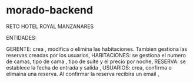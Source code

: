 # morado-backend
RETO HOTEL ROYAL MANZANARES

ENTIDADES: 

GERENTE: crea , modifica o elimina las habitaciones. Tambien gestiona las reservas creadas por los usuarios,
HABITACIONES: se gestiona el numero de camas, tipo de cama , tipo de suite y el precio por noche,
RESERVA: se establece la fecha de entrada y salida ,
USUARIOS: crea, confirma o elimaina una reserva. Al confirmar la reserva recibira un email ,